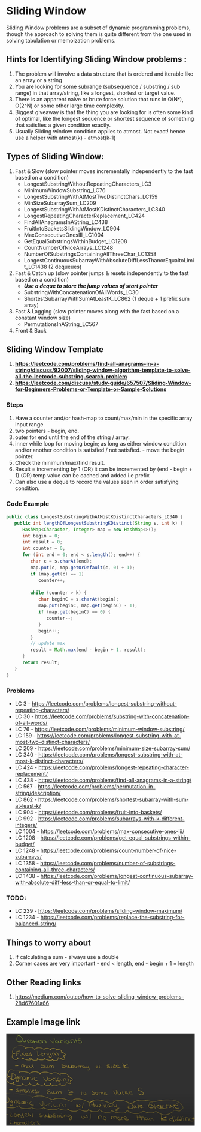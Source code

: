 # Sliding Window
Sliding Window problems are a subset of dynamic programming problems, though the approach to solving them is quite 
different from the one used in solving tabulation or memoization problems.

## Hints for Identifying Sliding Window problems :
1. The problem will involve a data structure that is ordered and iterable like an array or a string
2. You are looking for some subrange (subsequence / substring / sub range) in that array/string, like a longest, shortest or target value.
3. There is an apparent naive or brute force solution that runs in O(N²), O(2^N) or some other large time complexity.
4. Biggest giveaway is that the thing you are looking for is often some kind of optimal, like the longest sequence or shortest sequence of something that satisfies a given condition exactly.
5. Usually Sliding window condition applies to atmost. Not exact! hence use a helper with atmost(k) - atmost(k-1)

## Types of Sliding Window:

1. Fast & Slow (slow pointer moves incrementally independently to the fast based on a condition)
   - LongestSubstringWithoutRepeatingCharacters_LC3
   - MinimumWindowSubstring_LC76
   - LongestSubstringWithAtMostTwoDistinctChars_LC159
   - MinSizeSubarraySum_LC209
   - LongestSubstringWithAtMostKDistinctCharacters_LC340
   - LongestRepeatingCharacterReplacement_LC424
   - FindAllAnagramsInAString_LC438
   - FruitIntoBacketsSlidingWindow_LC904
   - MaxConsecutiveOnesIII_LC1004
   - GetEqualSubstringsWithinBudget_LC1208
   - CountNumberOfNiceArrays_LC1248
   - NumberOfSubstringsContainingAllThreeChar_LC1358
   - LongestContinuousSubarrayWithAbsoluteDiffLessThanorEqualtoLimit_LC1438 (2 dequeues)
2. Fast & Catch up (slow pointer jumps & resets independently to the fast based on a condition)
   - ***Use a deque to store the jump values of start pointer***
   - SubstringWithConcatenationOfAllWords_LC30
   - ShortestSubarrayWithSumAtLeastK_LC862 (1 deque + 1 prefix sum array)
3. Fast & Lagging (slow pointer moves along with the fast based on a constant window size)
   - PermutationsInAString_LC567
4. Front & Back

## Sliding Window Template
1. **https://leetcode.com/problems/find-all-anagrams-in-a-string/discuss/92007/sliding-window-algorithm-template-to-solve-all-the-leetcode-substring-search-problem**
2. **https://leetcode.com/discuss/study-guide/657507/Sliding-Window-for-Beginners-Problems-or-Template-or-Sample-Solutions**

### Steps
1. Have a counter and/or hash-map to count/max/min in the specific array input range
2. two pointers - begin, end.
3. outer for end until the end of the string / array.
4. inner while loop for moving begin;
   as long as either window condition and/or another condition is satisfied / not satisfied. - move the begin pointer.
5. Check the minimum/max/find result.
6. Result = incrementing by 1 (OR) it can be incremented by (end - begin + 1) (OR) temp value can be cached and added i.e prefix
7. Can also use a deque to record the values seen in order satisfying condition.

### Code Example

```java
public class LongestSubstringWithAtMostKDistinctCharacters_LC340 {
   public int lengthOfLongestSubstringKDistinct(String s, int k) {
      HashMap<Character, Integer> map = new HashMap<>();
      int begin = 0;
      int result = 0;
      int counter = 0;
      for (int end = 0; end < s.length(); end++) {
         char c = s.charAt(end);
         map.put(c, map.getOrDefault(c, 0) + 1);
         if (map.get(c) == 1)
            counter++;

         while (counter > k) {
            char beginC = s.charAt(begin);
            map.put(beginC, map.get(beginC) - 1);
            if (map.get(beginC) == 0) {
               counter--;
            }
            begin++;
         }
         // update max
         result = Math.max(end - begin + 1, result);
      }
      return result;
   }
}
```
### Problems
- LC 3 - https://leetcode.com/problems/longest-substring-without-repeating-characters/
- LC 30 - https://leetcode.com/problems/substring-with-concatenation-of-all-words/
- LC 76 - https://leetcode.com/problems/minimum-window-substring/
- LC 159 - https://leetcode.com/problems/longest-substring-with-at-most-two-distinct-characters/
- LC 209 - https://leetcode.com/problems/minimum-size-subarray-sum/
- LC 340 - https://leetcode.com/problems/longest-substring-with-at-most-k-distinct-characters/
- LC 424 - https://leetcode.com/problems/longest-repeating-character-replacement/
- LC 438 - https://leetcode.com/problems/find-all-anagrams-in-a-string/
- LC 567 - https://leetcode.com/problems/permutation-in-string/description/
- LC 862 - https://leetcode.com/problems/shortest-subarray-with-sum-at-least-k/
- LC 904 - https://leetcode.com/problems/fruit-into-baskets/
- LC 992 - https://leetcode.com/problems/subarrays-with-k-different-integers/
- LC 1004 - https://leetcode.com/problems/max-consecutive-ones-iii/
- LC 1208 - https://leetcode.com/problems/get-equal-substrings-within-budget/
- LC 1248 - https://leetcode.com/problems/count-number-of-nice-subarrays/
- LC 1358 - https://leetcode.com/problems/number-of-substrings-containing-all-three-characters/
- LC 1438 - https://leetcode.com/problems/longest-continuous-subarray-with-absolute-diff-less-than-or-equal-to-limit/

### TODO:
- LC 239 - https://leetcode.com/problems/sliding-window-maximum/
- LC 1234 - https://leetcode.com/problems/replace-the-substring-for-balanced-string/

## Things to worry about
1. If calculating a sum - always use a double
2. Corner cases are very important - end < length, end - begin + 1 = length

## Other Reading links
1. https://medium.com/outco/how-to-solve-sliding-window-problems-28d67601a66

## Example Image link
![image alt <](question_variants.png)
